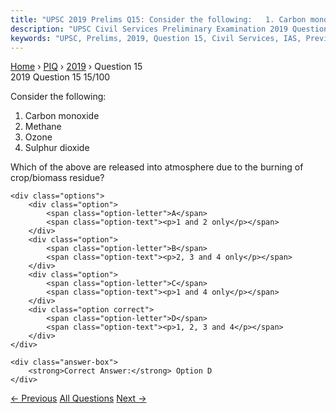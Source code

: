 ```yaml
---
title: "UPSC 2019 Prelims Q15: Consider the following:   1. Carbon monoxide   2. Methane..."
description: "UPSC Civil Services Preliminary Examination 2019 Question 15 with options and answer"
keywords: "UPSC, Prelims, 2019, Question 15, Civil Services, IAS, Previous Year Questions"
---
```


<nav class="breadcrumb">
    <a href="../../">Home</a>
    <span>›</span>
    <a href="../">PIQ</a>
    <span>›</span>
    <a href="./">2019</a>
    <span>›</span>
    <span>Question 15</span>
</nav>

<div class="question-header">
    <div class="question-meta">
        <span class="year-badge">2019</span>
        <span class="question-number">Question 15</span>
        <span class="progress">15/100</span>
    </div>
    <div class="progress-bar">
        <div class="progress-fill" style="width: 15.0%"></div>
    </div>
</div>

<div class="question-content">
    <div class="question-text">
        <p>Consider the following:</p>
<ol>
<li>Carbon monoxide</li>
<li>Methane</li>
<li>Ozone</li>
<li>Sulphur dioxide</li>
</ol>
<p>Which of the above are released into atmosphere due to the burning of<br />
crop/biomass residue?</p>
    </div>
    
    <div class="options">
        <div class="option">
            <span class="option-letter">A</span>
            <span class="option-text"><p>1 and 2 only</p></span>
        </div>
        <div class="option">
            <span class="option-letter">B</span>
            <span class="option-text"><p>2, 3 and 4 only</p></span>
        </div>
        <div class="option">
            <span class="option-letter">C</span>
            <span class="option-text"><p>1 and 4 only</p></span>
        </div>
        <div class="option correct">
            <span class="option-letter">D</span>
            <span class="option-text"><p>1, 2, 3 and 4</p></span>
        </div>
    </div>

    <div class="answer-box">
        <strong>Correct Answer:</strong> Option D
    </div>
</div>

<div class="question-nav">
    <a href="../q014-which-of-the-following-statements-are-correct-abou/" class="nav-btn prev">← Previous</a>
    <a href="../" class="nav-btn center">All Questions</a>
    <a href="../q016-consider-the-following-pairs-sea-bordering-country/" class="nav-btn next">Next →</a>
</div>
